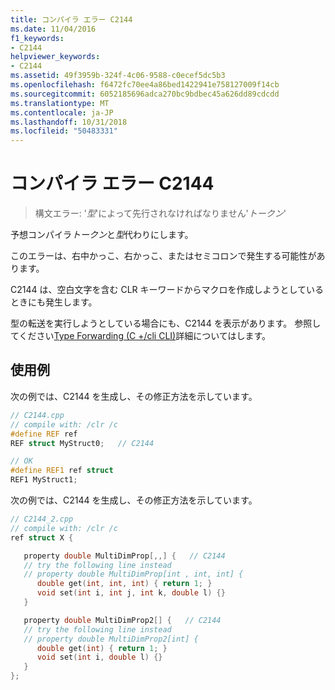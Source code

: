 ```yaml
---
title: コンパイラ エラー C2144
ms.date: 11/04/2016
f1_keywords:
- C2144
helpviewer_keywords:
- C2144
ms.assetid: 49f3959b-324f-4c06-9588-c0ecef5dc5b3
ms.openlocfilehash: f6472fc70ee4a86bed1422941e758127009f14cb
ms.sourcegitcommit: 6052185696adca270bc9bdbec45a626dd89cdcdd
ms.translationtype: MT
ms.contentlocale: ja-JP
ms.lasthandoff: 10/31/2018
ms.locfileid: "50483331"
---
```

# <a name="compiler-error-c2144"></a>コンパイラ エラー C2144

> 構文エラー: '*型*'によって先行されなければなりません'*トークン*'

予想コンパイラ*トークン*と*型*代わりにします。

このエラーは、右中かっこ、右かっこ、またはセミコロンで発生する可能性があります。

C2144 は、空白文字を含む CLR キーワードからマクロを作成しようとしているときにも発生します。

型の転送を実行しようとしている場合にも、C2144 を表示があります。 参照してください[Type Forwarding (C +/cli CLI)](../../windows/type-forwarding-cpp-cli.md)詳細についてはします。

## <a name="examples"></a>使用例

次の例では、C2144 を生成し、その修正方法を示しています。

```cpp
// C2144.cpp
// compile with: /clr /c
#define REF ref
REF struct MyStruct0;   // C2144

// OK
#define REF1 ref struct
REF1 MyStruct1;
```

次の例では、C2144 を生成し、その修正方法を示しています。

```cpp
// C2144_2.cpp
// compile with: /clr /c
ref struct X {

   property double MultiDimProp[,,] {   // C2144
   // try the following line instead
   // property double MultiDimProp[int , int, int] {
      double get(int, int, int) { return 1; }
      void set(int i, int j, int k, double l) {}
   }

   property double MultiDimProp2[] {   // C2144
   // try the following line instead
   // property double MultiDimProp2[int] {
      double get(int) { return 1; }
      void set(int i, double l) {}
   }
};
```